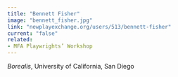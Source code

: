 ```yaml
---
title: "Bennett Fisher"
image: "bennett_fisher.jpg"
link: "newplayexchange.org/users/513/bennett-fisher"
current: "false"
related:
- MFA Playwrights’ Workshop
---
```


*Borealis*, University of California, San Diego
